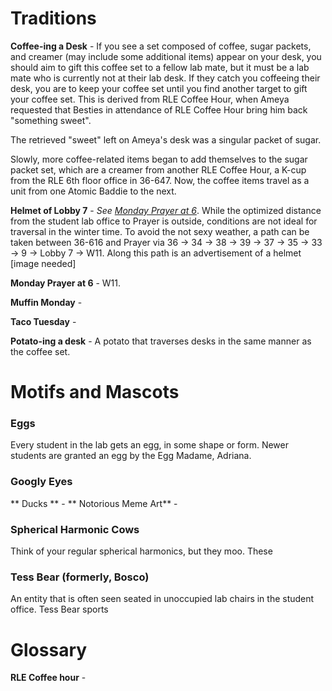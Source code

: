 # Traditions
**Coffee-ing a Desk** - If you see a set composed of coffee, sugar packets, and creamer (may include some additional items) appear on your desk, you should aim to gift this coffee set to a fellow lab mate, but it must be a lab mate who is currently not at their lab desk. If they catch you coffeeing their desk, you are to keep your coffee set until you find another target to gift your coffee set. This is derived from RLE Coffee Hour, when Ameya requested that Besties in attendance of RLE Coffee Hour bring him back "something sweet". 

The retrieved "sweet" left on Ameya's desk was a singular packet of sugar.

Slowly, more coffee-related items began to add themselves to the sugar packet set, which are a creamer from another RLE Coffee Hour, a K-cup from the RLE 6th floor office in 36-647. Now, the coffee items travel as a unit from one Atomic Baddie to the next.

**Helmet of Lobby 7** - *See [Monday Prayer at 6](#monday-prayer-at-6)*. While the optimized distance from the student lab office to Prayer is outside, conditions are not ideal for traversal in the winter time. To avoid the not sexy weather, a path can be taken between 36-616 and Prayer via 36 → 34 → 38 → 39 → 37 → 35 → 33 → 9 → Lobby 7 → W11. Along this path is an advertisement of a helmet  [image needed]

**Monday Prayer at 6** - W11.

**Muffin Monday** - 

**Taco Tuesday** - 

**Potato-ing a desk** - A potato that traverses desks in the same manner as the coffee set.

# Motifs and Mascots
### Eggs
Every student in the lab gets an egg, in some shape or form. Newer students are granted an egg by the Egg Madame, Adriana.
### Googly Eyes
** Ducks ** -
** Notorious Meme Art** - 
### Spherical Harmonic Cows
Think of your regular spherical harmonics, but they moo. These 

### Tess Bear (formerly, Bosco)
An entity that is often seen seated in unoccupied lab chairs in the student office. Tess Bear sports 

# Glossary
**RLE Coffee hour** - 

